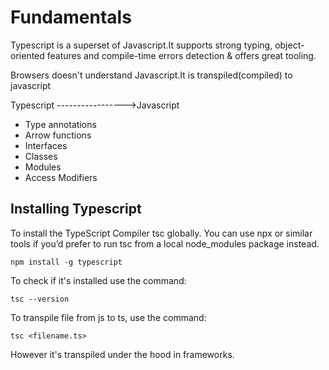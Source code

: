 # Fundamentals

Typescript is a superset of Javascript.It supports strong typing, object-oriented features and compile-time errors detection & offers great tooling.

Browsers doesn't understand Javascript.It is transpiled(compiled) to javascript

  Typescript ----------------->Javascript

- Type annotations
- Arrow functions
- Interfaces
- Classes
- Modules 
- Access Modifiers

## Installing Typescript

To install the TypeScript Compiler tsc globally. You can use npx or similar tools if you’d prefer to run tsc from a local node_modules package instead.

```
npm install -g typescript
```
To check if it's installed use the command:

```
tsc --version
```

To transpile file from js to ts, use the command:

```
tsc <filename.ts>
```
However it's transpiled under the hood in frameworks.